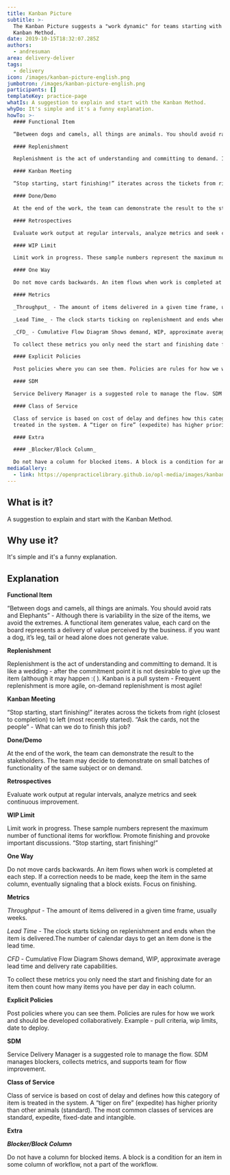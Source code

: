 ```yaml
---
title: Kanban Picture
subtitle: >-
  The Kanban Picture suggests a "work dynamic" for teams starting with the
  Kanban Method.
date: 2019-10-15T18:32:07.285Z
authors:
  - andresuman
area: delivery-deliver
tags:
  - delivery
icon: /images/kanban-picture-english.png
jumbotron: /images/kanban-picture-english.png
participants: []
templateKey: practice-page
whatIs: A suggestion to explain and start with the Kanban Method.
whyDo: It's simple and it's a funny explanation.
howTo: >-
  #### Functional Item

  “Between dogs and camels, all things are animals. You should avoid rats and Elephants” - Although there is variability in the size of the items, we avoid the extremes. A functional item generates value, each card on the board represents a delivery of value perceived by the business. if you want a dog, it’s leg, tail or head alone does not generate value.

  #### Replenishment

  Replenishment is the act of understanding and committing to demand. It is like a wedding - after the commitment point it is not desirable to give up the item (although it may happen :( ). Kanban is a pull system - Frequent replenishment is more agile, on-demand replenishment is most agile!

  #### Kanban Meeting

  “Stop starting, start finishing!” iterates across the tickets from right (closest to completion) to left (most recently started). “Ask the cards, not the people” - What can we do to finish this job?

  #### Done/Demo

  At the end of the work, the team can demonstrate the result to the stakeholders. The team may decide to demonstrate on small batches of functionality of the same subject or on demand.

  #### Retrospectives

  Evaluate work output at regular intervals, analyze metrics and seek continuous improvement.

  #### WIP Limit

  Limit work in progress. These sample numbers represent the maximum number of functional items for workflow. Promote finishing and provoke important discussions. “Stop starting, start finishing!”

  #### One Way

  Do not move cards backwards. An item flows when work is completed at each step. If a correction needs to be made, keep the item in the same column, eventually signaling that a block exists. Focus on finishing.

  #### Metrics

  _Throughput_ - The amount of items delivered in a given time frame, usually weeks.

  _Lead Time_ - The clock starts ticking on replenishment and ends when the item is delivered.The number of calendar days to get an item done is the lead time.

  _CFD_ - Cumulative Flow Diagram Shows demand, WIP, approximate average lead time and delivery rate capabilities.

  To collect these metrics you only need the start and finishing date for an item then count how many items you have per day in each column.

  #### Explicit Policies

  Post policies where you can see them. Policies are rules for how we work and should be developed collaboratively. Example - pull criteria, wip limits, date to deploy.

  #### SDM

  Service Delivery Manager is a suggested role to manage the flow. SDM manages blockers, collects metrics, and supports team for flow improvement.

  #### Class of Service

  Class of service is based on cost of delay and defines how this category of item is
  treated in the system. A “tiger on fire” (expedite) has higher priority than other animals (standard). The most common classes of services are standard, expedite, fixed-date and intangible.

  #### Extra

  #### _Blocker/Block Column_

  Do not have a column for blocked items. A block is a condition for an item in some column of workflow, not a part of the workflow.
mediaGallery:
  - link: https://openpracticelibrary.github.io/opl-media/images/kanban-picture-english.png
---
```

## What is it?

A suggestion to explain and start with the Kanban Method.

## Why use it?

It's simple and it's a funny explanation.

## Explanation

**Functional Item**

“Between dogs and camels, all things are animals. You should avoid rats and Elephants” - Although there is variability in the size of the items, we avoid the extremes. A functional item generates value, each card on the board represents a delivery of value perceived by the business. if you want a dog, it’s leg, tail or head alone does not generate value.

**Replenishment**

Replenishment is the act of understanding and committing to demand. It is like a wedding - after the commitment point it is not desirable to give up the item (although it may happen :( ). Kanban is a pull system - Frequent replenishment is more agile, on-demand replenishment is most agile!

**Kanban Meeting**

“Stop starting, start finishing!” iterates across the tickets from right (closest to completion) to left (most recently started). “Ask the cards, not the people” - What can we do to finish this job?

**Done/Demo**

At the end of the work, the team can demonstrate the result to the stakeholders. The team may decide to demonstrate on small batches of functionality of the same subject or on demand.

**Retrospectives**

Evaluate work output at regular intervals, analyze metrics and seek continuous improvement.

**WIP Limit**

Limit work in progress. These sample numbers represent the maximum number of functional items for workflow. Promote finishing and provoke important discussions. “Stop starting, start finishing!”

**One Way**

Do not move cards backwards. An item flows when work is completed at each step. If a correction needs to be made, keep the item in the same column, eventually signaling that a block exists. Focus on finishing.

**Metrics**

_Throughput_ - The amount of items delivered in a given time frame, usually weeks.

_Lead Time_ - The clock starts ticking on replenishment and ends when the item is delivered.The number of calendar days to get an item done is the lead time.

_CFD_ - Cumulative Flow Diagram Shows demand, WIP, approximate average lead time and delivery rate capabilities.

To collect these metrics you only need the start and finishing date for an item then count how many items you have per day in each column.

**Explicit Policies**

Post policies where you can see them. Policies are rules for how we work and should be developed collaboratively. Example - pull criteria, wip limits, date to deploy.

**SDM**

Service Delivery Manager is a suggested role to manage the flow. SDM manages blockers, collects metrics, and supports team for flow improvement.

**Class of Service**

Class of service is based on cost of delay and defines how this category of item is
 treated in the system. A “tiger on fire” (expedite) has higher priority than other animals (standard). The most common classes of services are standard, expedite, fixed-date and intangible.

**Extra**

**_Blocker/Block Column_**

Do not have a column for blocked items. A block is a condition for an item in some column of workflow, not a part of the workflow.
